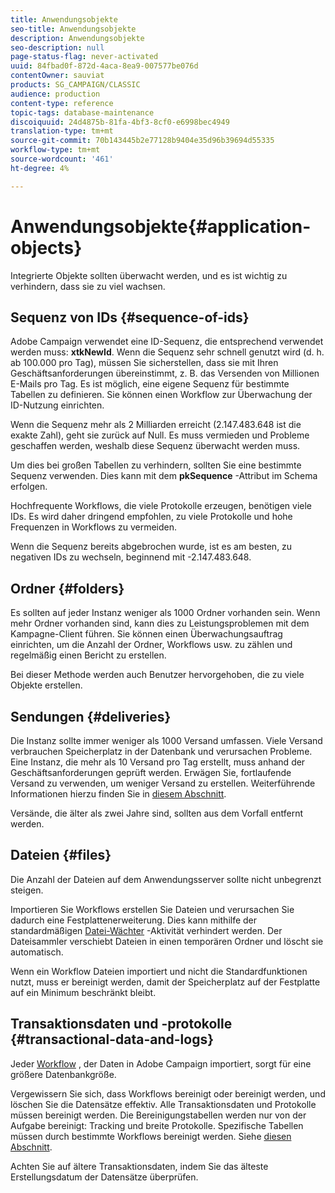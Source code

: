 ```yaml
---
title: Anwendungsobjekte
seo-title: Anwendungsobjekte
description: Anwendungsobjekte
seo-description: null
page-status-flag: never-activated
uuid: 84fbad0f-872d-4aca-8ea9-007577be076d
contentOwner: sauviat
products: SG_CAMPAIGN/CLASSIC
audience: production
content-type: reference
topic-tags: database-maintenance
discoiquuid: 24d4875b-81fa-4bf3-8cf0-e6998bec4949
translation-type: tm+mt
source-git-commit: 70b143445b2e77128b9404e35d96b39694d55335
workflow-type: tm+mt
source-wordcount: '461'
ht-degree: 4%

---
```



# Anwendungsobjekte{#application-objects}

Integrierte Objekte sollten überwacht werden, und es ist wichtig zu verhindern, dass sie zu viel wachsen.

## Sequenz von IDs {#sequence-of-ids}

Adobe Campaign verwendet eine ID-Sequenz, die entsprechend verwendet werden muss: **xtkNewId**. Wenn die Sequenz sehr schnell genutzt wird (d. h. ab 100.000 pro Tag), müssen Sie sicherstellen, dass sie mit Ihren Geschäftsanforderungen übereinstimmt, z. B. das Versenden von Millionen E-Mails pro Tag. Es ist möglich, eine eigene Sequenz für bestimmte Tabellen zu definieren. Sie können einen Workflow zur Überwachung der ID-Nutzung einrichten.

Wenn die Sequenz mehr als 2 Milliarden erreicht (2.147.483.648 ist die exakte Zahl), geht sie zurück auf Null. Es muss vermieden und Probleme geschaffen werden, weshalb diese Sequenz überwacht werden muss.

Um dies bei großen Tabellen zu verhindern, sollten Sie eine bestimmte Sequenz verwenden. Dies kann mit dem **pkSequence** -Attribut im Schema erfolgen.

Hochfrequente Workflows, die viele Protokolle erzeugen, benötigen viele IDs. Es wird daher dringend empfohlen, zu viele Protokolle und hohe Frequenzen in Workflows zu vermeiden.

Wenn die Sequenz bereits abgebrochen wurde, ist es am besten, zu negativen IDs zu wechseln, beginnend mit -2.147.483.648.

## Ordner {#folders}

Es sollten auf jeder Instanz weniger als 1000 Ordner vorhanden sein. Wenn mehr Ordner vorhanden sind, kann dies zu Leistungsproblemen mit dem Kampagne-Client führen. Sie können einen Überwachungsauftrag einrichten, um die Anzahl der Ordner, Workflows usw. zu zählen und regelmäßig einen Bericht zu erstellen.

Bei dieser Methode werden auch Benutzer hervorgehoben, die zu viele Objekte erstellen.

## Sendungen {#deliveries}

Die Instanz sollte immer weniger als 1000 Versand umfassen. Viele Versand verbrauchen Speicherplatz in der Datenbank und verursachen Probleme. Eine Instanz, die mehr als 10 Versand pro Tag erstellt, muss anhand der Geschäftsanforderungen geprüft werden. Erwägen Sie, fortlaufende Versand zu verwenden, um weniger Versand zu erstellen. Weiterführende Informationen hierzu finden Sie in [diesem Abschnitt](../../workflow/using/continuous-delivery.md).

Versände, die älter als zwei Jahre sind, sollten aus dem Vorfall entfernt werden.

## Dateien {#files}

Die Anzahl der Dateien auf dem Anwendungsserver sollte nicht unbegrenzt steigen.

Importieren Sie Workflows erstellen Sie Dateien und verursachen Sie dadurch eine Festplattenerweiterung. Dies kann mithilfe der standardmäßigen [Datei-Wächter](../../workflow/using/file-collector.md) -Aktivität verhindert werden. Der Dateisammler verschiebt Dateien in einen temporären Ordner und löscht sie automatisch.

Wenn ein Workflow Dateien importiert und nicht die Standardfunktionen nutzt, muss er bereinigt werden, damit der Speicherplatz auf der Festplatte auf ein Minimum beschränkt bleibt.

## Transaktionsdaten und -protokolle {#transactional-data-and-logs}

Jeder [Workflow](../../workflow/using/data-life-cycle.md#work-table) , der Daten in Adobe Campaign importiert, sorgt für eine größere Datenbankgröße.

Vergewissern Sie sich, dass Workflows bereinigt oder bereinigt werden, und löschen Sie die Datensätze effektiv. Alle Transaktionsdaten und Protokolle müssen bereinigt werden. Die Bereinigungstabellen werden nur von der Aufgabe bereinigt: Tracking und breite Protokolle. Spezifische Tabellen müssen durch bestimmte Workflows bereinigt werden. Siehe [diesen Abschnitt](../../workflow/using/monitoring-workflow-execution.md#purging-the-logs).

Achten Sie auf ältere Transaktionsdaten, indem Sie das älteste Erstellungsdatum der Datensätze überprüfen.
